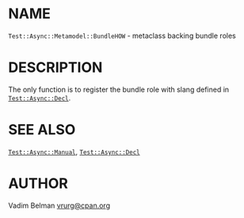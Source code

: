 NAME
====



`Test::Async::Metamodel::BundleHOW` - metaclass backing bundle roles

DESCRIPTION
===========



The only function is to register the bundle role with slang defined in [`Test::Async::Decl`](https://github.com/vrurg/raku-Test-Async/blob/v0.0.4/docs/md/Test/Async/Decl.md).

SEE ALSO
========

[`Test::Async::Manual`](https://github.com/vrurg/raku-Test-Async/blob/v0.0.4/docs/md/Test/Async/Manual.md), [`Test::Async::Decl`](https://github.com/vrurg/raku-Test-Async/blob/v0.0.4/docs/md/Test/Async/Decl.md)

AUTHOR
======

Vadim Belman <vrurg@cpan.org>

